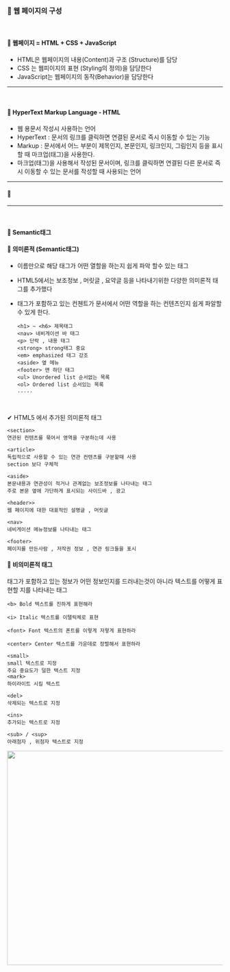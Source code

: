 ### 🔸 웹 페이지의 구성

<br>

#### 🔹 웹페이지 = HTML + CSS + JavaScript

- HTML은 웹페이지의 내용(Content)과 구조 (Structure)를 담당
- CSS 는 웹피이지의 표현 (Styling의 정의)을 담당한다
- JavaScript는 웹페이지의 동작(Behavior)을 담당한다

-----------------------
<br>

#### 🔹 HyperText Markup Language - HTML

- 웹 용문서 작성시 사용하는 언어
- HyperText : 문서의 링크를 클릭하면 연결된 문서로 즉시 이동할 수 있는 기능
- Markup : 문서에서 어느 부분이 제목인지, 본문인지, 링크인지, 그림인지 등을 표시할 때 마크업(태그)을 사용한다.
- 마크업(태그)을 사용해서 작성된 문서이며, 링크를 클릭하면 연결된 다른 문서로 즉시 이동할 수 있는 문서를 작성할 때 사용되는 언어

------------------------

#### 🔹

----------------

<br>

#### 🔹 Semantic태그

#### 📌 의미론적 (Semantic태그)

- 이름만으로 해당 태그가 어떤 열할을 하는지 쉽게 파악 할수 있는 태그
- HTML5에서는 보조정보 , 머릿글 , 요약글 등을 나타내기위한 다양한 의미론적 태그를 추가했다
- 태그가 포함하고 있는 컨첸트가 문서에서 어떤 역할을 하는 컨텐츠인지 쉽게 파알할 수 있게 한다.

      <h1> ~ <h6> 제목태그
      <nav> 네비게이션 바 태그
      <p> 단락 , 내용 태그
      <strong> strong태그 중요
      <em> emphasized 태그 강조
      <aside> 옆 메뉴
      <footer> 맨 하단 태그
      <ul> Unordered list 순서없는 목록
      <ol> Ordered list 순서있는 목록
      .....

<br>

✔ HTML5 에서 추가된 의미론적 태그

    <section>
    연관된 컨텐츠를 묶어서 영역을 구분하는데 사용
      
    <article>
    독립적으로 사용할 수 있는 연관 컨텐츠를 구분할때 사용
    section 보다 구체적
      
    <aside>
    본문내용과 연관성이 적거나 관계없는 보조정보를 나타내는 태그
    주로 본문 옆에 가단하게 표시되는 사이드바 , 광고
      
    <header>>
    웹 페이지에 대한 대표적인 설명글 , 머릿글
      
    <nav>
    네비게이션 메뉴정보를 나타내는 태그
      
    <footer>
    페이지를 만든사람 , 저작권 정보 , 연관 링크들을 표시

#### 📌 비의미론적 태그

태그가 포함하고 있는 정보가 어떤 정보인지를 드러내는것이 아니라
텍스트를 어떻게 표현할 지를 나타내는 태그

    <b> Bold 텍스트를 진하게 표현해라
    
    <i> Italic 텍스트를 이탤릭체로 표현
    
    <font> Font 텍스트의 폰트를 이렇게 저렇게 표현하라
    
    <center> Center 텍스트를 가운데로 정렬해서 표현하라
    
    <small>
    small 텍스트로 지정
    주요 중요도가 덜한 텍스트 지정
    <mark>
    하이라이트 시킬 텍스트
    
    <del>
    삭제되는 텍스트로 지정
    
    <ins>
    추가되는 텍스트로 지정
    
    <sub> / <sup>
    아래첨자 , 위첨자 텍스트로 지정

<img src = https://github.com/gi-dor/HTA/assets/86302876/267d358c-4b77-4c46-8846-180a5606c399 width = "700" height = "500" />

